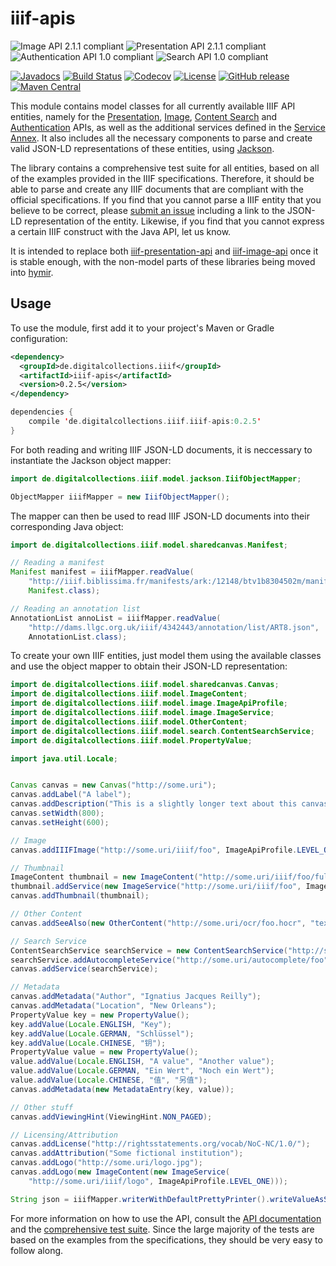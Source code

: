 # iiif-apis

![Image API 2.1.1 compliant](https://img.shields.io/badge/iiif--image--api-≤2.1.1-blue.svg)
![Presentation API 2.1.1 compliant](https://img.shields.io/badge/iiif--presentation--api-≤2.1.1-blue.svg)
![Authentication API 1.0 compliant](https://img.shields.io/badge/iiif--authentication--api-1.0-blue.svg)
![Search API 1.0 compliant](https://img.shields.io/badge/iiif--search--api-1.0-blue.svg)

[![Javadocs](https://javadoc.io/badge/de.digitalcollections.iiif/iiif-apis.svg)](https://javadoc.io/doc/de.digitalcollections.iiif/iiif-apis)
[![Build Status](https://img.shields.io/travis/dbmdz/iiif-apis/master.svg)](https://travis-ci.org/dbmdz/iiif-apis)
[![Codecov](https://img.shields.io/codecov/c/github/dbmdz/iiif-apis/master.svg)](https://codecov.io/gh/dbmdz/iiif-apis)
[![License](https://img.shields.io/github/license/dbmdz/iiif-apis.svg)](LICENSE)
[![GitHub release](https://img.shields.io/github/release/dbmdz/iiif-apis.svg)](https://github.com/dbmdz/iiif-apis/releases)
[![Maven Central](https://img.shields.io/maven-central/v/de.digitalcollections.iiif/iiif-apis.svg)](https://search.maven.org/search?q=a:iiif-apis)

This module contains model classes for all currently available IIIF API entities, namely for the
[Presentation](http://iiif.io/api/presentation/2.1/), [Image](http://iiif.io/api/image/2.1/),
[Content Search](http://iiif.io/api/search/1.0/) and [Authentication](http://iiif.io/api/auth/1.0/) APIs, as well as
the additional services defined in the [Service Annex](http://iiif.io/api/annex/services/). It also includes all the
necessary components to parse and create valid JSON-LD representations of these entities, using
[Jackson](https://github.com/FasterXML/jackson).

The library contains a comprehensive test suite for all entities, based on all of the examples
provided in the IIIF specifications. Therefore, it should be able to parse and create any IIIF
documents that are compliant with the official specifications. If you find that you cannot parse
a IIIF entity that you believe to be correct, please [submit an issue](https://github.com/dbmdz/iiif-apis/issues) including a link to
the JSON-LD representation of the entity. Likewise, if you find that you cannot express
a certain IIIF construct with the Java API, let us know.

It is intended to replace both [iiif-presentation-api](https://github.com/dbmdz/iiif-presentation-api)
and [iiif-image-api](https://github.com/dbmdz/iiif-image-api) once it is stable enough, with the non-model
parts of these libraries being moved into [hymir](https://github.com/dbmdz/iiif-server-hymir).

## Usage
To use the module, first add it to your project's Maven or Gradle configuration:

```xml
<dependency>
  <groupId>de.digitalcollections.iiif</groupId>
  <artifactId>iiif-apis</artifactId>
  <version>0.2.5</version>
</dependency>
```

```scala
dependencies {
    compile 'de.digitalcollections.iiif.iiif-apis:0.2.5'
}
```

For both reading and writing IIIF JSON-LD documents, it is neccessary to instantiate the Jackson
object mapper:

```java
import de.digitalcollections.iiif.model.jackson.IiifObjectMapper;

ObjectMapper iiifMapper = new IiifObjectMapper();
```

The mapper can then be used to read IIIF JSON-LD documents into their corresponding Java object:

```java
import de.digitalcollections.iiif.model.sharedcanvas.Manifest;

// Reading a manifest
Manifest manifest = iiifMapper.readValue(
    "http://iiif.biblissima.fr/manifests/ark:/12148/btv1b8304502m/manifest.json",
    Manifest.class);

// Reading an annotation list
AnnotationList annoList = iiifMapper.readValue(
    "http://dams.llgc.org.uk/iiif/4342443/annotation/list/ART8.json",
    AnnotationList.class);
```

To create your own IIIF entities, just model them using the available classes and use the
object mapper to obtain their JSON-LD representation:

```java
import de.digitalcollections.iiif.model.sharedcanvas.Canvas;
import de.digitalcollections.iiif.model.ImageContent;
import de.digitalcollections.iiif.model.image.ImageApiProfile;
import de.digitalcollections.iiif.model.image.ImageService;
import de.digitalcollections.iiif.model.OtherContent;
import de.digitalcollections.iiif.model.search.ContentSearchService;
import de.digitalcollections.iiif.model.PropertyValue;

import java.util.Locale;


Canvas canvas = new Canvas("http://some.uri");
canvas.addLabel("A label");
canvas.addDescription("This is a slightly longer text about this canvas.");
canvas.setWidth(800);
canvas.setHeight(600);

// Image
canvas.addIIIFImage("http://some.uri/iiif/foo", ImageApiProfile.LEVEL_ONE);

// Thumbnail
ImageContent thumbnail = new ImageContent("http://some.uri/iiif/foo/full/250,/0/default.jpg");
thumbnail.addService(new ImageService("http://some.uri/iiif/foo", ImageApiProfile.LEVEL_ONE));
canvas.addThumbnail(thumbnail);

// Other Content
canvas.addSeeAlso(new OtherContent("http://some.uri/ocr/foo.hocr", "text/html"));

// Search Service
ContentSearchService searchService = new ContentSearchService("http://some.uri/search/foo");
searchService.addAutocompleteService("http://some.uri/autocomplete/foo");
canvas.addService(searchService);

// Metadata
canvas.addMetadata("Author", "Ignatius Jacques Reilly");
canvas.addMetadata("Location", "New Orleans");
PropertyValue key = new PropertyValue();
key.addValue(Locale.ENGLISH, "Key");
key.addValue(Locale.GERMAN, "Schlüssel");
key.addValue(Locale.CHINESE, "钥");
PropertyValue value = new PropertyValue();
value.addValue(Locale.ENGLISH, "A value", "Another value");
value.addValue(Locale.GERMAN, "Ein Wert", "Noch ein Wert");
value.addValue(Locale.CHINESE, "值", "另值");
canvas.addMetadata(new MetadataEntry(key, value));

// Other stuff
canvas.addViewingHint(ViewingHint.NON_PAGED);

// Licensing/Attribution
canvas.addLicense("http://rightsstatements.org/vocab/NoC-NC/1.0/");
canvas.addAttribution("Some fictional institution");
canvas.addLogo("http://some.uri/logo.jpg");
canvas.addLogo(new ImageContent(new ImageService(
    "http://some.uri/iiif/logo", ImageApiProfile.LEVEL_ONE)));

String json = iiifMapper.writerWithDefaultPrettyPrinter().writeValueAsString(canvas);
```

For more information on how to use the API, consult the
[API documentation](http://javadoc.io/doc/de.digitalcollections.iiif/iiif-apis)
and the [comprehensive test suite](https://github.com/dbmdz/iiif-apis/tree/master/src/test/java/de/digitalcollections/iiif/model).
Since the large majority of the tests are based on the examples from the  specifications, they should be very easy to
follow along.
